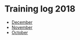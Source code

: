# Training log 2018
- [December](/training-log/2018/december)
- [November](/training-log/2018/november)
- [October](/training-log/2018/october)
